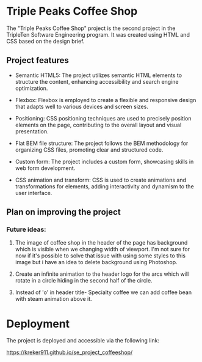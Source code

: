 # Triple Peaks Coffee Shop

The "Triple Peaks Coffee Shop" project is the second project in the TripleTen Software Engineering program. It was created using HTML and CSS based on the design brief.

## Project features

- Semantic HTML5: The project utilizes semantic HTML elements to structure the content, enhancing accessibility and search engine optimization.
  
- Flexbox: Flexbox is employed to create a flexible and responsive design that adapts well to various devices and screen sizes.
  
- Positioning: CSS positioning techniques are used to precisely position elements on the page, contributing to the overall layout and visual presentation.
  
- Flat BEM file structure: The project follows the BEM methodology for organizing CSS files, promoting clear and structured code.
  
- Custom form: The project includes a custom form, showcasing skills in web form development.
  
- CSS animation and transform: CSS is used to create animations and transformations for elements, adding interactivity and dynamism to the user interface.

## Plan on improving the project

### Future ideas:

1. The image of coffee shop in the header of the page has background which is visible when we changing width of viewport. I'm not sure for now if it's possible to solve that issue with using some styles to this image but i have an idea to delete background using Photoshop.
   
2. Create an infinite animation to the header logo for the arcs which will rotate in a circle hiding in the second half of the circle.
   
3. Instead of 'o' in header title- Specialty coffee we can add coffee bean with steam animation above it.

# Deployment

The project is deployed and accessible via the following link:

https://kreker911.github.io/se_project_coffeeshop/
